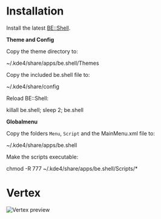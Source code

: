Installation
======

Install the latest [BE::Shell](http://sourceforge.net/p/be-shell/wiki/Home/).

**Theme and Config**

Copy the theme directory to: 

   ~/.kde4/share/apps/be.shell/Themes

Copy the included be.shell file to:

   ~/.kde4/share/config
   
Reload BE::Shell:

   killall be.shell; sleep 2; be.shell
   
   
**Globalmenu** 

Copy the folders `Menu`, `Script` and the MainMenu.xml file to:

  ~/.kde4/share/apps/be.shell
  
Make the scripts executable:

   chmod -R 777 ~/.kde4/share/apps/be.shell/Scripts/*
  

Vertex
======

![Vertex preview](https://lh5.googleusercontent.com/-h83zA_HCRVQ/VGYMxGGvQOI/AAAAAAAAC7I/eNZRGMB8qW4/w1058-h595-no/schermata662.png "Vertex")

